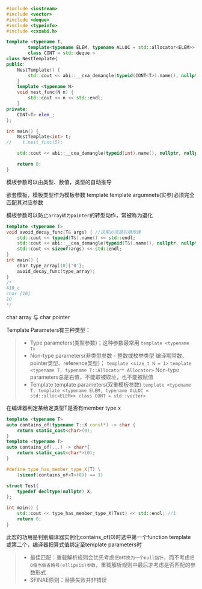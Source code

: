 ```c++
#include <iostream>
#include <vector>
#include <deque>
#include <typeinfo>
#include <cxxabi.h>

template <typename T,
        template<typename ELEM, typename ALLOC = std::allocator<ELEM>>
        class CONT = std::deque >
class NestTemplate{
public:
    NestTemplate() {
        std::cout << abi::__cxa_demangle(typeid(CONT<T>).name(), nullptr, nullptr, nullptr) << std::endl;
    }
    template <typename N>
    void nest_func(N n) {
        std::cout << n << std::endl;
    }
private:
    CONT<T> elem_;
};

int main() {
    NestTemplate<int> t;
//    t.nest_func(5);

    std::cout << abi::__cxa_demangle(typeid(int).name(), nullptr, nullptr, nullptr) << std::endl;

    return 0;
}
```

模板参数可以由类型、数值，类型的自动推导

嵌套模板，模板类型作为模板参数
template template argumnets(实参)必须完全匹配其对应参数

模板参数可以防止`array转为pointer`的转型动作，常被称为退化
```c++
template <typename T>
void avoid_decay_func(T& args) { //这里必须是引用传递
    std::cout << typeid(T&).name() << std::endl;
    std::cout << abi::__cxa_demangle(typeid(T&).name(), nullptr, nullptr, nullptr) << std::endl;
    std::cout << sizeof(args) << std::endl;
}
int main() {
    char type_array[10]{'0'};
    avoid_decay_func(type_array);
}
/*
A10_c
char [10]
10
*/
```
char array 与 char pointer


Template Parameters有三种类型：
>* Type parameters(类型参数)；这种参数最常用 `template <typename T>`
>* Non-type parameters(非类型参数 - 整数或枚举类型 编译期常数、pointer类型、reference类型)； `template <size_t N = 1>` `template <typename T, typename T::Allocator* Allocator>`
Non-type parameters总是右值，不能取被取址，也不能被赋值
>* Template template parameters(双重模板参数) `template <typename T, template <typename ELEM, typename ALLOC = std::alloc<ELEM>> class CONT = std::vector>`

在编译器判定某给定类型T是否有member type x
```c++
template <typename T>
auto contains_of(typename T::X const*) -> char {
    return static_cast<char>(0);
}
template <typename T>
auto contains_of(...) -> char*{
    return static_cast<char*>(0);
}

#define type_has_member_type_X(T) \
    (sizeof(contains_of<T>(0)) == 1)

struct Test{
    typedef decltype(nullptr) X;
};

int main() {
    std::cout << type_has_member_type_X(Test) << std::endl; //1
    return 0;
}
```

此宏的功用是判别编译器实例化contains_of<T>(0)时选中第一个function template或第二个，编译器把算式值绑定至template parameters时
>* 最佳匹配：重载解析规则会优先考虑`把0转换为一个null指针`，而不考虑`把0值当做省略号(ellipsis)参数`，重载解析规则中最后才考虑是否匹配的参数形式
>* SFINAE原则：替换失败并非错误
